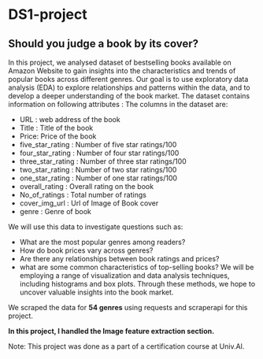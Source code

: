 # DS1-project

## Should you judge a book by its cover?

In this project, we analysed dataset of bestselling books available on Amazon Website to gain insights into the characteristics and trends of popular books across different genres.
Our goal is to use exploratory data analysis (EDA) to explore relationships and patterns within the data, and to develop a deeper understanding of the book market.
The dataset contains information on following attributes : The columns in the dataset are:
- URL : web address of the book
- Title : Title of the book
- Price: Price of the book
- five_star_rating : Number of five star ratings/100
- four_star_rating : Number of four star ratings/100
- three_star_rating : Number of three star ratings/100
- two_star_rating : Number of two star ratings/100
- one_star_rating : Number of one star ratings/100
- overall_rating : Overall rating on the book
- No_of_ratings : Total number of ratings
- cover_img_url : Url of Image of Book cover
- genre : Genre of book

We will use this data to investigate questions such as:
- What are the most popular genres among readers?
- How do book prices vary across genres?
- Are there any relationships between book ratings and prices?
- what are some common characteristics of top-selling books?
We will be employing a range of visualization and data analysis techniques, including histograms and box plots. Through these methods, we hope to uncover valuable insights into the book market.

We scraped the data for **54 genres** using requests and scraperapi for this project.

**In this project, I handled the Image feature extraction section.**

Note: This project was done as a part of a certification course at Univ.AI.
